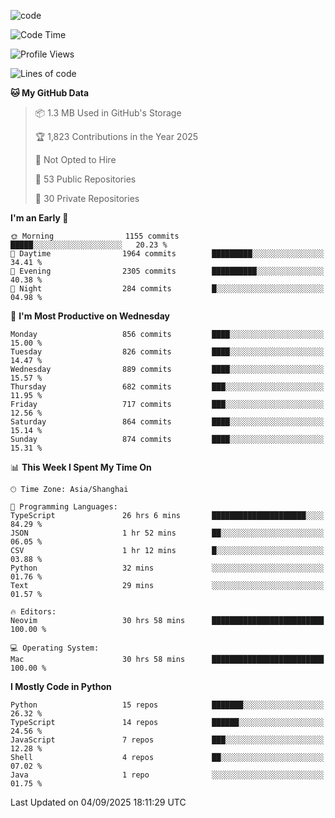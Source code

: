 
<!--
**liuyaanng/liuyaanng** is a ✨ _special_ ✨ repository because its `README.md` (this file) appears on your GitHub profile.

Here are some ideas to get you started:

- 🔭 I’m currently working on ...
- 🌱 I’m currently learning ...
- 👯 I’m looking to collaborate on ...
- 🤔 I’m looking for help with ...
- 💬 Ask me about ...
- 📫 How to reach me: ...
- 😄 Pronouns: ...
- ⚡ Fun fact: ...
-->


![code](https://cdn.jsdelivr.net/gh/liuyaanng/liuyaanng@1.0/code.gif) 

<!--START_SECTION:waka-->
![Code Time](http://img.shields.io/badge/Code%20Time-1%2C880%20hrs%2012%20mins-blue)

![Profile Views](http://img.shields.io/badge/Profile%20Views-0-blue)

![Lines of code](https://img.shields.io/badge/From%20Hello%20World%20I%27ve%20Written-26.7%20million%20lines%20of%20code-blue)

**🐱 My GitHub Data** 

> 📦 1.3 MB Used in GitHub's Storage 
 > 
> 🏆 1,823 Contributions in the Year 2025
 > 
> 🚫 Not Opted to Hire
 > 
> 📜 53 Public Repositories 
 > 
> 🔑 30 Private Repositories 
 > 
**I'm an Early 🐤** 

```text
🌞 Morning                1155 commits        █████░░░░░░░░░░░░░░░░░░░░   20.23 % 
🌆 Daytime                1964 commits        █████████░░░░░░░░░░░░░░░░   34.41 % 
🌃 Evening                2305 commits        ██████████░░░░░░░░░░░░░░░   40.38 % 
🌙 Night                  284 commits         █░░░░░░░░░░░░░░░░░░░░░░░░   04.98 % 
```
📅 **I'm Most Productive on Wednesday** 

```text
Monday                   856 commits         ████░░░░░░░░░░░░░░░░░░░░░   15.00 % 
Tuesday                  826 commits         ████░░░░░░░░░░░░░░░░░░░░░   14.47 % 
Wednesday                889 commits         ████░░░░░░░░░░░░░░░░░░░░░   15.57 % 
Thursday                 682 commits         ███░░░░░░░░░░░░░░░░░░░░░░   11.95 % 
Friday                   717 commits         ███░░░░░░░░░░░░░░░░░░░░░░   12.56 % 
Saturday                 864 commits         ████░░░░░░░░░░░░░░░░░░░░░   15.14 % 
Sunday                   874 commits         ████░░░░░░░░░░░░░░░░░░░░░   15.31 % 
```


📊 **This Week I Spent My Time On** 

```text
🕑︎ Time Zone: Asia/Shanghai

💬 Programming Languages: 
TypeScript               26 hrs 6 mins       █████████████████████░░░░   84.29 % 
JSON                     1 hr 52 mins        ██░░░░░░░░░░░░░░░░░░░░░░░   06.05 % 
CSV                      1 hr 12 mins        █░░░░░░░░░░░░░░░░░░░░░░░░   03.88 % 
Python                   32 mins             ░░░░░░░░░░░░░░░░░░░░░░░░░   01.76 % 
Text                     29 mins             ░░░░░░░░░░░░░░░░░░░░░░░░░   01.57 % 

🔥 Editors: 
Neovim                   30 hrs 58 mins      █████████████████████████   100.00 % 

💻 Operating System: 
Mac                      30 hrs 58 mins      █████████████████████████   100.00 % 
```

**I Mostly Code in Python** 

```text
Python                   15 repos            ███████░░░░░░░░░░░░░░░░░░   26.32 % 
TypeScript               14 repos            ██████░░░░░░░░░░░░░░░░░░░   24.56 % 
JavaScript               7 repos             ███░░░░░░░░░░░░░░░░░░░░░░   12.28 % 
Shell                    4 repos             ██░░░░░░░░░░░░░░░░░░░░░░░   07.02 % 
Java                     1 repo              ░░░░░░░░░░░░░░░░░░░░░░░░░   01.75 % 
```




 Last Updated on 04/09/2025 18:11:29 UTC
<!--END_SECTION:waka-->

